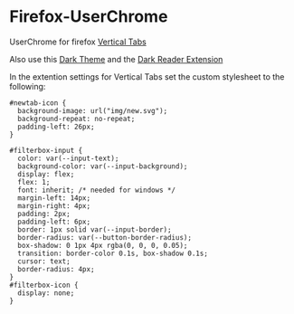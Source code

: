 # Firefox-UserChrome
UserChrome for firefox [Vertical Tabs](https://addons.mozilla.org/en-US/firefox/addon/vertical-tabs/?utm_source=addons.mozilla.org&utm_medium=referral&utm_content=search)

Also use this [Dark Theme](https://addons.mozilla.org/en-US/firefox/addon/red-moonlight-dark-red/) and the [Dark Reader Extension](https://addons.mozilla.org/en-US/firefox/addon/darkreader/)

In the extention settings for Vertical Tabs set the custom stylesheet to the following:
```
#newtab-icon {
  background-image: url("img/new.svg");
  background-repeat: no-repeat;
  padding-left: 26px;
}

#filterbox-input {
  color: var(--input-text);
  background-color: var(--input-background);
  display: flex;
  flex: 1;
  font: inherit; /* needed for windows */
  margin-left: 14px;
  margin-right: 4px;
  padding: 2px;
  padding-left: 6px;
  border: 1px solid var(--input-border);
  border-radius: var(--button-border-radius);
  box-shadow: 0 1px 4px rgba(0, 0, 0, 0.05);
  transition: border-color 0.1s, box-shadow 0.1s;
  cursor: text;
  border-radius: 4px;
}
#filterbox-icon {
  display: none;
}
```
